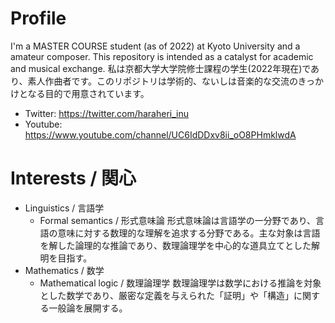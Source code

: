 # Profile
I'm a MASTER COURSE student (as of 2022) at Kyoto University and a amateur composer. This repository is intended as a catalyst for academic and musical exchange.
私は京都大学大学院修士課程の学生(2022年現在)であり、素人作曲者です。このリポジトリは学術的、ないしは音楽的な交流のきっかけとなる目的で用意されています。
- Twitter: https://twitter.com/haraheri_inu
- Youtube: https://www.youtube.com/channel/UC6IdDDxv8ii_oO8PHmklwdA
# Interests / 関心
- Linguistics / 言語学
  - Formal semantics / 形式意味論
    形式意味論は言語学の一分野であり、言語の意味に対する数理的な理解を追求する分野である。主な対象は言語を解した論理的な推論であり、数理論理学を中心的な道具立てとした解明を目指す。
- Mathematics / 数学
  - Mathematical logic / 数理論理学
    数理論理学は数学における推論を対象とした数学であり、厳密な定義を与えられた「証明」や「構造」に関する一般論を展開する。
